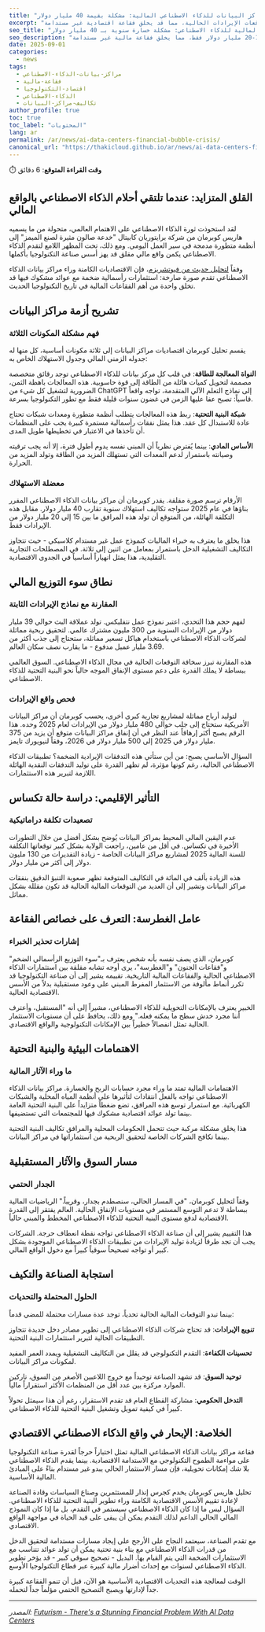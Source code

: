```yaml
---
title: "فقاعة مراكز البيانات للذكاء الاصطناعي المالية: مشكلة بقيمة 40 مليار دولار"
excerpt: "يحذر خبراء الماليات من أن مراكز بيانات الذكاء الاصطناعي تواجه تكاليف استهلاك سنوية ضخمة تتجاوز بكثير توقعات الإيرادات الحالية، مما قد يخلق فقاعة اقتصادية غير مستدامة."
seo_title: "أزمة مراكز البيانات المالية للذكاء الاصطناعي: مشكلة خسارة سنوية بـ 40 مليار دولار - Thaki Cloud"
seo_description: "يكشف التحليل أن مراكز بيانات الذكاء الاصطناعي ستتكبد استهلاكاً سنوياً بقيمة 40 مليار دولار مع توليد إيرادات 15-20 مليار دولار فقط، مما يخلق فقاعة مالية غير مستدامة."
date: 2025-09-01
categories:
  - news
tags:
  - مراكز-بيانات-الذكاء-الاصطناعي
  - فقاعة-مالية
  - اقتصاد-التكنولوجيا
  - الذكاء-الاصطناعي
  - تكاليف-مراكز-البيانات
author_profile: true
toc: true
toc_label: "المحتويات"
lang: ar
permalink: /ar/news/ai-data-centers-financial-bubble-crisis/
canonical_url: "https://thakicloud.github.io/ar/news/ai-data-centers-financial-bubble-crisis/"
---
```


⏱️ **وقت القراءة المتوقع**: 6 دقائق

## القلق المتزايد: عندما تلتقي أحلام الذكاء الاصطناعي بالواقع المالي

لقد استحوذت ثورة الذكاء الاصطناعي على الاهتمام العالمي، متحولة من ما يسميه هاريس كوبرمان من شركة برايتوريان كابيتال "خدعة صالون مثيرة لصنع الميمز" إلى أنظمة متطورة مدمجة في سير العمل اليومي. ومع ذلك، تحت المظهر اللامع لتقدم الذكاء الاصطناعي يكمن واقع مالي مقلق قد يهز أسس صناعة التكنولوجيا بأكملها.

وفقاً [لتحليل حديث من فيوتشريزم](https://futurism.com/data-centers-financial-bubble)، فإن الاقتصاديات الكامنة وراء مراكز بيانات الذكاء الاصطناعي تقدم صورة صارخة: استثمارات رأسمالية ضخمة مع عوائد مشكوك فيها قد تخلق واحدة من أهم الفقاعات المالية في تاريخ التكنولوجيا الحديث.

## تشريح أزمة مراكز البيانات

### فهم مشكلة المكونات الثلاثة

يقسم تحليل كوبرمان اقتصاديات مراكز البيانات إلى ثلاثة مكونات أساسية، كل منها له جدوله الزمني المالي وجدول الاستهلاك الخاص به:

**النواة المعالجة للطاقة**: في قلب كل مركز بيانات للذكاء الاصطناعي توجد رقائق متخصصة مصممة لتحويل كميات هائلة من الطاقة إلى قوة حاسوبية. هذه المعالجات باهظة الثمن، الضرورية لتشغيل كل شيء من ChatGPT إلى نماذج التعلم الآلي المتقدمة، تواجه واقعاً قاسياً: تصبح عفا عليها الزمن في غضون سنوات قليلة فقط مع تطور التكنولوجيا بسرعة.

**شبكة البنية التحتية**: ربط هذه المعالجات يتطلب أنظمة متطورة ومعدات شبكات تحتاج عادة للاستبدال كل عقد. هذا يمثل نفقات رأسمالية مستمرة كبيرة يجب على المنظمات أن تأخذها في الاعتبار في تخطيطها طويل المدى.

**الأساس المادي**: بينما يُفترض نظرياً أن المبنى نفسه يدوم أطول فترة، إلا أنه يجب ترقيته وصيانته باستمرار لدعم المعدات التي تستهلك المزيد من الطاقة وتولد المزيد من الحرارة.

### معضلة الاستهلاك

الأرقام ترسم صورة مقلقة. يقدر كوبرمان أن مراكز بيانات الذكاء الاصطناعي المقرر بناؤها في عام 2025 ستواجه تكاليف استهلاك سنوية تقارب 40 مليار دولار. مقابل هذه التكلفة الهائلة، من المتوقع أن تولد هذه المرافق ما بين 15 إلى 20 مليار دولار من الإيرادات فقط.

هذا يخلق ما يعترف به خبراء الماليات كنموذج عمل غير مستدام كلاسيكي - حيث تتجاوز التكاليف التشغيلية الدخل باستمرار بمعامل من اثنين إلى ثلاثة. في المصطلحات التجارية التقليدية، هذا يمثل انهياراً أساسياً في الجدوى الاقتصادية.

## نطاق سوء التوزيع المالي

### المقارنة مع نماذج الإيرادات الثابتة

لفهم حجم هذا التحدي، اعتبر نموذج عمل نتفليكس. تولد عملاقة البث حوالي 39 مليار دولار من الإيرادات السنوية من 300 مليون مشترك عالمي. لتحقيق ربحية مماثلة لشركات الذكاء الاصطناعي باستخدام هياكل تسعير مماثلة، ستحتاج إلى جذب أكثر من 3.69 مليار عميل مدفوع - ما يقارب نصف سكان العالم.

هذه المقارنة تبرز سخافة التوقعات الحالية في مجال الذكاء الاصطناعي. السوق العالمي ببساطة لا يملك القدرة على دعم مستوى الإنفاق الموجه حالياً نحو البنية التحتية للذكاء الاصطناعي.

### فحص واقع الإيرادات

لتوليد أرباح مماثلة لمشاريع تجارية كبرى أخرى، يحسب كوبرمان أن مراكز البيانات الأمريكية ستحتاج إلى جلب حوالي 480 مليار دولار من الإيرادات لعام 2025 وحده. هذا الرقم يصبح أكثر إرهاقاً عند النظر في أن إنفاق مراكز البيانات متوقع أن يزيد من 375 مليار دولار في 2025 إلى 500 مليار دولار في 2026، وفقاً لنيويورك تايمز.

السؤال الأساسي يصبح: من أين ستأتي هذه التدفقات الإيرادية الضخمة؟ تطبيقات الذكاء الاصطناعي الحالية، رغم كونها مؤثرة، لم تظهر القدرة على توليد التدفقات النقدية الهائلة اللازمة لتبرير هذه الاستثمارات.

## التأثير الإقليمي: دراسة حالة تكساس

### تصعيدات تكلفة دراماتيكية

عدم اليقين المالي المحيط بمراكز البيانات يُوضح بشكل أفضل من خلال التطورات الأخيرة في تكساس. في أقل من عامين، راجعت الولاية بشكل كبير توقعاتها التكلفة للسنة المالية 2025 لمشاريع مراكز البيانات الخاصة - زيادة التقديرات من 130 مليون دولار إلى أكثر من مليار دولار.

هذه الزيادة بألف في المائة في التكاليف المتوقعة تظهر صعوبة التنبؤ الدقيق بنفقات مراكز البيانات وتشير إلى أن العديد من التوقعات المالية الحالية قد تكون مقللة بشكل مماثل.

## عامل الغطرسة: التعرف على خصائص الفقاعة

### إشارات تحذير الخبراء

كوبرمان، الذي يصف نفسه بأنه شخص يعترف بـ"سوء التوزيع الرأسمالي الضخم" و"فقاعات الجنون" و"الغطرسة"، يرى أوجه تشابه مقلقة بين استثمارات الذكاء الاصطناعي الحالية والفقاعات المالية التاريخية. تقييمه يشير إلى أن صناعة التكنولوجيا قد تكرر أنماط مألوفة من الاستثمار المفرط المبني على وعود مستقبلية بدلاً من الأسس الاقتصادية الحالية.

الخبير يعترف بالإمكانات التحويلية للذكاء الاصطناعي، مشيراً إلى أنه "المستقبل، وأعترف أننا مجرد خدش سطح ما يمكنه فعله." ومع ذلك، يحافظ على أن مستويات الاستثمار الحالية تمثل انفصالاً خطيراً بين الإمكانات التكنولوجية والواقع الاقتصادي.

## الاهتمامات البيئية والبنية التحتية

### ما وراء الآثار المالية

الاهتمامات المالية تمتد ما وراء مجرد حسابات الربح والخسارة. مراكز بيانات الذكاء الاصطناعي تواجه بالفعل انتقادات لتأثيرها على أنظمة المياه المحلية والشبكات الكهربائية. مع استمرار توسع هذه المرافق، تضع ضغطاً متزايداً على البنية التحتية العامة بينما تولد عوائد اقتصادية مشكوك فيها للمجتمعات التي تستضيفها.

هذا يخلق مشكلة مركبة حيث تتحمل الحكومات المحلية والمرافق تكاليف البنية التحتية بينما تكافح الشركات الخاصة لتحقيق الربحية من استثماراتها في مراكز البيانات.

## مسار السوق والآثار المستقبلية

### الجدار الحتمي

وفقاً لتحليل كوبرمان، "في المسار الحالي، سنصطدم بجدار، وقريباً." الرياضيات المالية ببساطة لا تدعم التوسع المستمر في مستويات الإنفاق الحالية. العالم يفتقر إلى القدرة الاقتصادية لدفع مستوى البنية التحتية للذكاء الاصطناعي المخطط والمبني حالياً.

هذا التقييم يشير إلى أن صناعة الذكاء الاصطناعي تواجه نقطة انعطاف حرجة. الشركات يجب أن تجد طرقاً لزيادة توليد الإيرادات من تطبيقات الذكاء الاصطناعي الموجودة بشكل كبير أو تواجه تصحيحاً سوقياً كبيراً مع دخول الواقع المالي.

## استجابة الصناعة والتكيف

### الحلول المحتملة والتحديات

بينما تبدو التوقعات المالية الحالية تحدياً، توجد عدة مسارات محتملة للمضي قدماً:

**تنويع الإيرادات**: قد تحتاج شركات الذكاء الاصطناعي إلى تطوير مصادر دخل جديدة تتجاوز التطبيقات الحالية لتبرير استثمارات البنية التحتية.

**تحسينات الكفاءة**: التقدم التكنولوجي قد يقلل من التكاليف التشغيلية ويمدد العمر المفيد لمكونات مراكز البيانات.

**توحيد السوق**: قد تشهد الصناعة توحيداً مع خروج اللاعبين الأصغر من السوق، تاركين الموارد مركزة بين عدد أقل من المنظمات الأكثر استقراراً مالياً.

**التدخل الحكومي**: مشاركة القطاع العام قد تقدم الاستقرار، رغم أن هذا سيمثل تحولاً كبيراً في كيفية تمويل وتشغيل البنية التحتية للذكاء الاصطناعي.

## الخلاصة: الإبحار في واقع الذكاء الاصطناعي الاقتصادي

فقاعة مراكز بيانات الذكاء الاصطناعي المالية تمثل اختباراً حرجاً لقدرة صناعة التكنولوجيا على مواءمة الطموح التكنولوجي مع الاستدامة الاقتصادية. بينما يقدم الذكاء الاصطناعي بلا شك إمكانات تحويلية، فإن مسار الاستثمار الحالي يبدو غير مستدام بناءً على المبادئ المالية الأساسية.

تحليل هاريس كوبرمان يخدم كجرس إنذار للمستثمرين وصناع السياسات وقادة الصناعة لإعادة تقييم الأسس الاقتصادية الكامنة وراء تطوير البنية التحتية للذكاء الاصطناعي. السؤال ليس ما إذا كان الذكاء الاصطناعي سيستمر في التقدم، بل ما إذا كان النموذج المالي الحالي الداعم لذلك التقدم يمكن أن يبقى على قيد الحياة في مواجهة الواقع الاقتصادي.

مع تقدم الصناعة، سيعتمد النجاح على الأرجح على إيجاد مسارات مستدامة لتحقيق الدخل من قدرات الذكاء الاصطناعي مع بناء بنية تحتية يمكن أن تولد عوائد تتناسب مع الاستثمارات الضخمة التي يتم القيام بها. البديل - تصحيح سوقي كبير - قد يؤخر تطوير الذكاء الاصطناعي لسنوات مع إحداث أضرار مالية كبيرة عبر قطاع التكنولوجيا الأوسع.

الوقت لمعالجة هذه التحديات الاقتصادية الأساسية هو الآن، قبل أن تنمو الفقاعة كبيرة جداً لإدارتها ويصبح التصحيح الحتمي مؤلماً جداً لتحمله.

---

*المصدر: [Futurism - There's a Stunning Financial Problem With AI Data Centers](https://futurism.com/data-centers-financial-bubble)*
